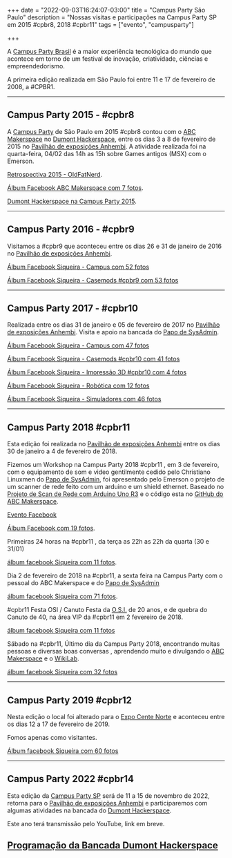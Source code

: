 +++
date = "2022-09-03T16:24:07-03:00"
title = "Campus Party São Paulo"
description = "Nossas visitas e participações na Campus Party SP em 2015 #cpbr8, 2018 #cpbr11"
tags = ["evento", "campusparty"]

+++

A [Campus Party Brasil](https://brasil.campus-party.org/) é a maior experiência tecnológica do mundo que acontece em torno de um festival de inovação, criatividade, ciências e empreendedorismo.

A primeira edição realizada em São Paulo foi entre 11 e 17 de fevereiro de 2008, a #CPBR1.
________________________________________
## Campus Party 2015 - #cpbr8
A [Campus Party](https://brasil.campus-party.org/) de São Paulo em 2015 #cpbr8 contou com o 
[ABC Makerspace](https://abcmakerspace.com.br/) no [Dumont Hackerspace](https://www.facebook.com/DumontHackerspace/), entre os dias 3 a 8 de fevereiro de 2015 no [Pavilhão de exposições Anhembi](https://distritoanhembi.com.br/pavilhao-de-exposicoes/).
A atividade realizada foi na quarta-feira, 04/02 das 14h as 15h sobre Games antigos (MSX) com o Emerson.

[Retrospectiva 2015 - OldFatNerd](https://oldfatnerd.blogspot.com/2016/02/minha-restrospectiva-2015.html).

[Álbum Facebook ABC Makerspace com 7 fotos](https://www.facebook.com/media/set/?set=a.1546796152254399&type=3).

[Dumont Hackerspace na Campus Party 2015](https://garoa.net.br/wiki/Dumont_Hackerspace_na_Campus_Party_2015).
________________________________________
## Campus Party 2016 - #cpbr9

Visitamos a #cpbr9 que aconteceu entre os dias 26 e 31 de janeiro de 2016 no [Pavilhão de exposições Anhembi](https://distritoanhembi.com.br/pavilhao-de-exposicoes/).

[Álbum Facebook Siqueira - Campus com 52 fotos](https://www.facebook.com/media/set/?vanity=sickeira&set=a.5590338524378702)

[Álbum Facebook Siqueira - Casemods #cpbr9 com 53 fotos](https://www.facebook.com/media/set/?set=a.1014184755327458&type=3)

________________________________________
## Campus Party 2017 - #cpbr10
Realizada entre os dias  31 de janeiro e 05 de fevereiro de 2017 no [Pavilhão de exposições Anhembi](https://distritoanhembi.com.br/pavilhao-de-exposicoes/). Visita e apoio na bancada do [Papo de SysAdmin](https://papodesysadmin.org/). 

[Álbum Facebook Siqueira - Campus com 47 fotos](https://www.facebook.com/media/set/?vanity=sickeira&set=a.5590207991058422)

[Álbum Facebook Siqueira - Casemods #cpbr10 com 41 fotos](https://www.facebook.com/media/set/?set=a.1306676732744924&type=3)

[Álbum Facebook Siqueira - Imoressão 3D #cpbr10 com 4 fotos](https://www.facebook.com/media/set/?set=a.1306794422733155&type=3)

[Álbum Facebook Siqueira - Robótica com 12 fotos](https://www.facebook.com/media/set/?vanity=sickeira&set=a.5590085691070652)

[Álbum Facebook Siqueira - Simuladores com 46 fotos](https://www.facebook.com/media/set/?vanity=sickeira&set=a.5590121171067104)
________________________________________

## Campus Party 2018 #cpbr11

Esta edição foi realizada no [Pavilhão de exposições Anhembi](https://distritoanhembi.com.br/pavilhao-de-exposicoes/) entre os dias 30 de janeiro a 4 de fevereiro de 2018.

Fizemos um Workshop na Campus Party 2018 #cpbr11 , em 3 de fevereiro, com o equipamento de som e video gentilmente cedido pelo Christiano Linuxmen do [Papo de SysAdmin](https://papodesysadmin.org/), foi apresentado pelo Emerson o projeto de um scanner de rede feito com um arduino e um shield ethernet. Baseado no [Projeto de Scan de Rede com Arduino Uno R3](https://sickeira.blogspot.com/2017/12/projeto-de-scan-de-rede-com-arduino-uno.html) e o código esta no [GitHub do ABC Makerspace](https://github.com/ABCMakerspace/scan-de-rede-com-arduino).

[Evento Facebook](https://www.facebook.com/events/145593892904081/?acontext=%7B%22event_action_history%22%3A[%7B%22surface%22%3A%22page%22%7D]%7D)

[Álbum Facebook  com 19 fotos](https://www.facebook.com/media/set/?set=a.2155884678012207&type=3).

Primeiras 24 horas na #cpbr11 , da terça as 22h as 22h da quarta (30 e 31/01) 

[álbum facebook Siqueira com 11 fotos](https://www.facebook.com/media/set/?set=a.1679416112137649&type=3).


Dia 2 de fevereiro de 2018 na #cpbr11, a sexta feira na Campus Party com o pessoal do ABC Makerspace e do [Papo de SysAdmin](https://papodesysadmin.org/)

[álbum facebook Siqueira com 71 fotos](https://www.facebook.com/media/set/?set=a.1681788755233718&type=3).


#cpbr11 Festa OSI / Canuto
Festa da [O.S.I.](https://opensource.org/) de 20 anos, e de quebra do Canuto de 40, na área VIP da #cpbr11 em 2 fevereiro de 2018.

[álbum facebook Siqueira com 11 fotos](https://www.facebook.com/media/set/?set=a.1682631278482799&type=3)

Sábado na #cpbr11, 
Último dia da Campus Party 2018, encontrando muitas pessoas e diversas boas conversas , aprendendo muito e divulgando o [ABC Makerspace](https://abcmakerspace.com.br/) e o [WikiLab](https://www.facebook.com/wikilab.abc).

[álbum facebook Siqueira com 32 fotos](https://www.facebook.com/media/set/?set=a.1683619001717360&type=3)

________________________________________

## Campus Party 2019 #cpbr12

Nesta edição o local foi alterado para o [Expo Cente Norte](https://expocenternorte.com.br/) e aconteceu entre os dias 12 a 17 de fevereiro de 2019.

Fomos apenas como visitantes.

[Álbum facebook Siqueira com 60 fotos](https://www.facebook.com/media/set/?set=a.5622282237850997&type=3)


________________________________________
## Campus Party 2022 #cpbr14

Esta edição da [Campus Party SP](https://brasil.campus-party.org/) será de 11 a 15 de novembro de 2022, retorna para o [Pavilhão de exposições Anhembi](https://distritoanhembi.com.br/pavilhao-de-exposicoes/) e participaremos com algumas atividades na bancada do [Dumont Hackerspace](https://www.facebook.com/DumontHackerspace/).

Este ano terá transmissão pelo YouTube, link em breve.

## [Programação da Bancada Dumont Hackerspace](https://garoa.net.br/wiki/Dumont_Hackerspace_na_Campus_Party_2022#Atividades_Confirmadas)





